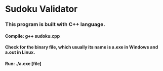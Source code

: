 # Sudoku Validator


### This program is built with C++ language.
#### Compile: g++ sudoku.cpp
#### Check for the binary file, which usually its name is a.exe in Windows and a.out in Linux.
#### Run: ./a.exe [file]
